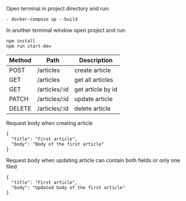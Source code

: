 
Open terminal in project directory and run:

```
- docker-compose up --build

```

In another terminal window open project and run:

```
npm install
npm run start-dev

```

Method | Path | Description
-------|------|------------ 
POST   |/articles       | create article                    
GET    |/articles       | get all articles                     
GET    |/articles/:id   | get article by id                   
PATCH  |/articles/:id   | update article                    
DELETE |/articles/:id   | delete article  


Request body when creating article
```
{
  "title": "First article",
  "body": "Body of the first article"
}
```

Request body when updating article can contain both fields or only one filed
```
{
  "title": "First article",
  "body": "Updated body of the first article"
}
```


